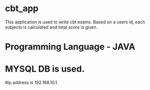 # cbt_app


This application is used to write cbt exams. Based on a users id, each subjects is calculated and total score is given.

# Programming Language - JAVA


# MYSQL DB is used.


#ip address is 192.168.10.1.